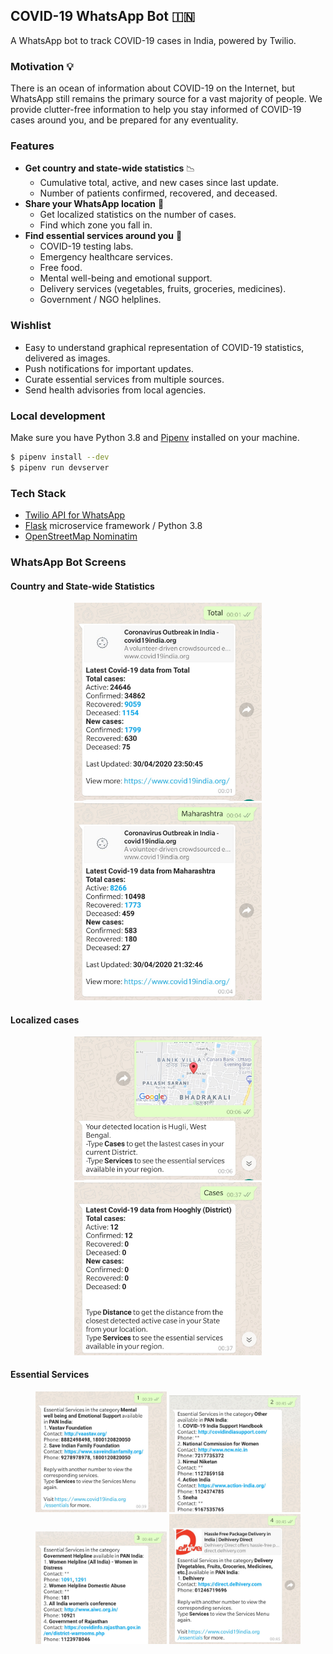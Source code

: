 ## COVID-19 WhatsApp Bot  🇮🇳

A WhatsApp bot to track COVID-19 cases in India, powered by Twilio.

### Motivation 💡

There is an ocean of information about COVID-19 on the Internet, but WhatsApp still remains the primary source for a vast majority of people. We provide clutter-free information to help you stay informed of COVID-19 cases around you, and be prepared for any eventuality.

### Features

- **Get country and state-wide statistics** 📉 
  * Cumulative total, active, and new cases since last update.
  * Number of patients confirmed, recovered, and deceased.
- **Share your WhatsApp location** 📌
  * Get localized statistics on the number of cases.
  * Find which zone you fall in.
- **Find essential services around you** 🏥 
  * COVID-19 testing labs.
  * Emergency healthcare services.
  * Free food.
  * Mental well-being and emotional support.
  * Delivery services (vegetables, fruits, groceries, medicines).
  * Government / NGO helplines.
  
### Wishlist

- Easy to understand graphical representation of COVID-19 statistics, delivered as images.
- Push notifications for important updates.
- Curate essential services from multiple sources.
- Send health advisories from local agencies.

### Local development

Make sure you have Python 3.8 and [Pipenv](https://github.com/pypa/pipenv) installed on your machine.

```sh
$ pipenv install --dev
$ pipenv run devserver
```


### Tech Stack

- [Twilio API for WhatsApp](https://www.twilio.com/whatsapp)
- [Flask](https://flask.palletsprojects.com) microservice framework / Python 3.8
- [OpenStreetMap Nominatim](https://nominatim.openstreetmap.org)

### WhatsApp Bot Screens

#### Country and State-wide Statistics

<p align="center">
  <img src="/assets/total.jpeg" width="300px">
  <img src="/assets/maharashtra.jpeg" width="300px">
</p>

#### Localized cases

<p align="center">
  <img src="/assets/location.jpeg" width="300px">
  <img src="/assets/local_cases.jpeg" width="300px">
</p>

#### Essential Services

<p align="center">
  <img src="/assets/mental_health.jpeg" width="210px">
  <img src="/assets/other_essentials.jpeg" width="210px">
  <img src="/assets/govt_helplines.jpeg" width="210px">
  <img src="/assets/delivery.jpeg" width="210px">
</p>

